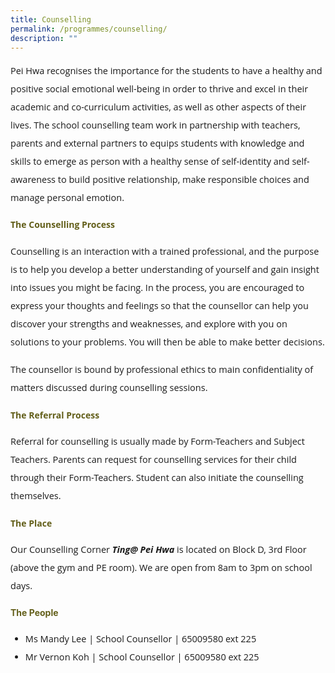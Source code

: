 ```yaml
---
title: Counselling
permalink: /programmes/counselling/
description: ""
---
```

<p style="font-size:14.5px; line-height:2;font-family:Open Sans;">Pei Hwa recognises the importance for the students to have a healthy and positive social emotional well-being in order to thrive and excel in their academic and co-curriculum activities, as well as other aspects of their lives. The school counselling team work in partnership with teachers, parents and external partners to equips students with knowledge and skills to emerge as person with a healthy sense of self-identity and self-awareness to build positive relationship, make responsible choices and manage personal emotion.</p>

<h4 style="color:#635f1a;font-weight:bold;font-family:Open Sans;">The Counselling Process</h4>

<p style="font-size:14.5px; line-height:2;margin-top:15px; font-family:Open Sans">Counselling is an interaction with a trained professional, and the purpose is to help you develop a better understanding of yourself and gain insight into issues you might be facing. In the process, you are encouraged to express your thoughts and feelings so that the counsellor can help you discover your strengths and weaknesses, and explore with you on solutions to your problems. You will then be able to make better decisions.</p>

<p style="margin-top:15px;font-size:14.5px; line-height:2;font-family:Open Sans;">The counsellor is bound by professional ethics to main confidentiality of matters discussed during counselling sessions.</p>

<h4 style="color:#635f1a;font-weight:bold;font-family:Open Sans;">The Referral Process</h4>
<p style="font-size:14.5px; line-height:2;margin-top:15px; font-family:Open Sans">Referral for counselling is usually made by Form-Teachers and Subject Teachers. Parents can request for counselling services for their child through their Form-Teachers. Student can also initiate the counselling themselves.</p>

<h4 style="color:#635f1a;font-weight:bold;font-family:Open Sans;">The Place</h4>

<p style="font-size:14.5px; line-height:2;margin-top:15px; font-family:Open Sans">Our Counselling Corner&nbsp;<em style="font-family:Open Sans;"><strong style="font-family:Open Sans;">Ting@ Pei Hwa</strong></em>&nbsp;is located on Block D, 3rd Floor (above the gym and PE room). We are open from 8am to 3pm on school days.</p>

<h4 style="color:#635f1a;font-weight:bold">The People</h4>
<ul style="margin-top:5px">
<li style="font-size:14.5px; line-height:2;font-family:Open Sans;">Ms Mandy Lee | School Counsellor | 65009580 ext 225</li>
<li style="font-size:14.5px; line-height:2;font-family:Open Sans;">Mr Vernon Koh | School Counsellor | 65009580 ext 225</li>
	</ul>
